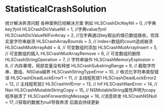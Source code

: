 # StatisticalCrashSolution
统计解决奔溃问题
各种案例已经解决方案
例如
    HLSCrashDicKeyNil = 0,          //字典key为nil
    HLSCrashDicValueNil = 1,        //字典value为nil
    HLSCrashDicValueNilForArray = 2,        //当字典通过key取出的值已数组接收，但其实是字符串崩溃
    HLSCrashArrayBounds = 3,      // index>数组的count造成崩溃
    HLSCrashMutArrayAdd = 4,      // 可变数组的添加
    HLSCrashMutArrayInsert = 5,      // 可变数组的插入
    HLSCrashMutArrayRemove = 6,      // 可变数组的删除
    HLSCrashStringOperation = 7,      // 字符串操作
    HLSCrashMemoryExplosion = 8,      // 内存暴增，局部变量没有释放
    HLSCrashSubstringRange = 9,      // 截取字符串、数组、NSData越界
    HLSCrashStringTypeError = 10,      // 格式化字符串类型错误
    HLSCrashDeadLockError1 = 11,      // 主线程死锁1
    HLSCrashDeadLockError2 = 12,      // 主线程死锁2
    HLSCrashInfError = 13,      // Inf
    HLSCrashNanError = 14,      // Nan
    HLSCrashMutableStringCopy = 15,      // NSMutableString属性声明为copy程序崩溃了
    HLSCrashForwardingMessage = 16,     //消息转发
    HLSCrashNSNull = 17,     //获取的数据为null导致奔溃
 后面会持续更新

